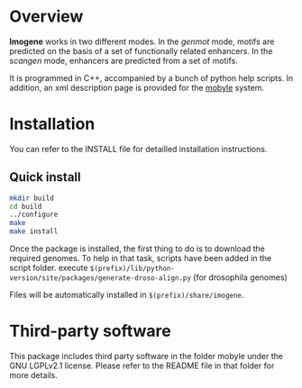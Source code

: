Overview
========

**Imogene** works in two different modes. In the *genmot* mode, motifs are
predicted on the basis of a set of functionally related enhancers. In the
*scangen* mode, enhancers are predicted from a set of motifs.

It is programmed in C++, accompanied by a bunch of python help scripts. In
addition, an xml description page is provided for the
[mobyle](mobyle.pasteur.fr) system.


Installation
============

You can refer to the INSTALL file for detailled installation instructions. 

Quick install
-------------

```sh
mkdir build
cd build
../configure
make
make install
```

Once the package is installed, the first thing to do is to download the
required genomes. To help in that task, scripts have been added in the script
folder.  execute
`$(prefix)/lib/python-version/site/packages/generate-droso-align.py` (for
drosophila genomes)

Files will be automatically installed in `$(prefix)/share/imogene`.


Third-party software
====================

This package includes third party software in the folder mobyle under the GNU
LGPLv2.1 license. Please refer to the README file in that folder for more
details.

